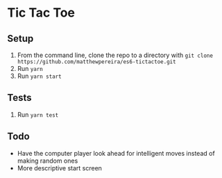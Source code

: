 # Tic Tac Toe

## Setup

1. From the command line, clone the repo to a directory with `git clone https://github.com/matthewpereira/es6-tictactoe.git`
2. Run `yarn`
3. Run `yarn start`

## Tests

1. Run `yarn test`

## Todo

- Have the computer player look ahead for intelligent moves instead of making random ones
- More descriptive start screen